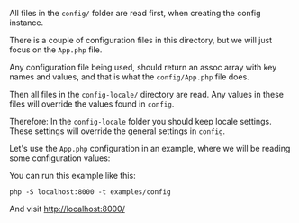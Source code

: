 All files in the `config/` folder are read first, 
when creating the config instance. 

There is a couple of configuration files in this directory, but
we will just focus on the `App.php` file. 

Any configuration file being used, should return an assoc array with key names and values, 
and that is what the `config/App.php` file does. 

<!-- include: config/App.php -->

Then all files in the `config-locale/` directory are read.
Any values in these files will override the values found in `config`.

<!-- include: config-locale/App.php -->

Therefore: In the `config-locale` folder you should keep locale settings. 
These settings will override the general settings in `config`. 

Let's use the `App.php` configuration in an example, where we will be reading
some configuration values: 

<!-- include: examples/config/index.php -->

You can run this example like this:

    php -S localhost:8000 -t examples/config

And visit [http://localhost:8000/](http://localhost:8000/)
